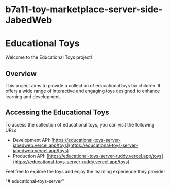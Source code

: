 # b7a11-toy-marketplace-server-side-JabedWeb


# Educational Toys

Welcome to the Educational Toys project!

## Overview

This project aims to provide a collection of educational toys for children. It offers a wide range of interactive and engaging toys designed to enhance learning and development.

## Accessing the Educational Toys

To access the collection of educational toys, you can visit the following URLs:

- Development API: [https://educational-toys-server-jabedweb.vercel.app/toys](https://educational-toys-server-jabedweb.vercel.app/toys)
- Production API: [https://educational-toys-server-ruddy.vercel.app/toys](https://educational-toys-server-ruddy.vercel.app/toys)

Feel free to explore the toys and enjoy the learning experience they provide!

"# educational-toys-server" 
